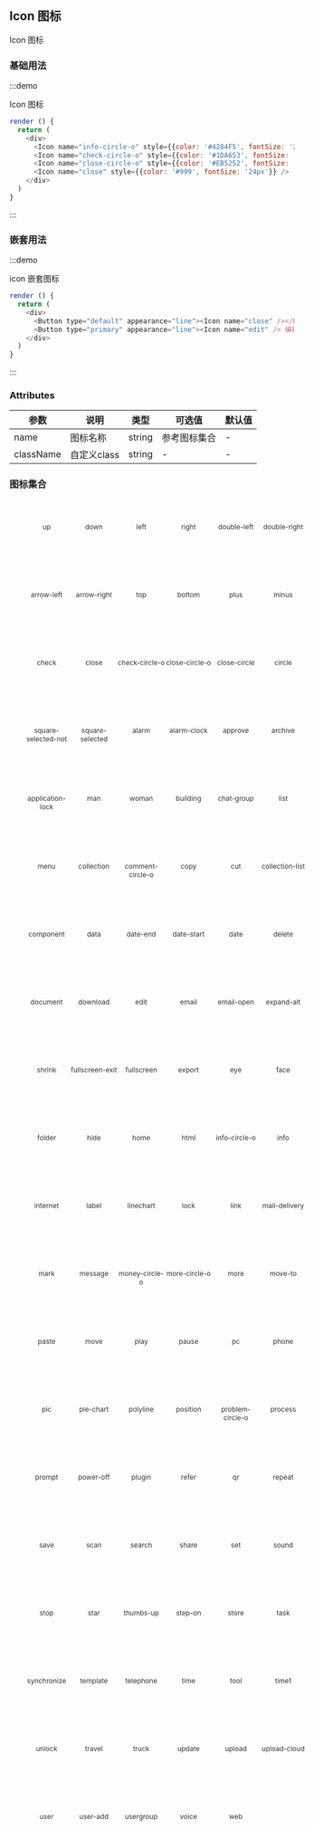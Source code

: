 <style scoped>

.hiicon-list {
  width: 100%;
}
.hiicon-list li {
  float: left;
  width: 16.6%;
  list-style: none;
}
.hiicon-list li {
  float: left;
  width: 16.6%;
  height: 120px;
  border-radius: 4px;
  color: #333;
  text-align: center;
  transition: color,background .2s;
}
.hiicon-list li:hover {
  background: #4284f5;
  color: #fff;
}
.hiicon-list .hi-icon {
  margin: 20px 0;
  font-size: 32px;
  display: inline-block;
}
.hiicon-class {
  font-size: 12px;
  display: block;
}

</style>
## Icon 图标

Icon 图标

### 基础用法

:::demo

Icon 图标

```js
render () {
  return (
    <div>
      <Icon name="info-circle-o" style={{color: '#4284F5', fontSize: '24px'}} />
      <Icon name="check-circle-o" style={{color: '#1DA653', fontSize: '24px'}} />
      <Icon name="close-circle-o" style={{color: '#EB5252', fontSize: '24px'}} />
      <Icon name="close" style={{color: '#999', fontSize: '24px'}} />
    </div>
  )
}
```
:::


### 嵌套用法

:::demo

icon 嵌套图标

```js
render () {
  return (
    <div>
      <Button type="default" appearance="line"><Icon name="close" /></Button>
      <Button type="primary" appearance="line"><Icon name="edit" /> 编辑</Button>
    </div>
  )
}
```
:::

### Attributes

| 参数 | 说明 | 类型 | 可选值 |默认值 |
| -------- | ----- | ---- | ---- | ---- |
| name | 图标名称 | string | 参考图标集合 | - |
| className | 自定义class |  string | - | - |

### 图标集合

<ul class='hiicon-list'>
  <li>
    <i class='hi-icon icon-up'></i>
    <span class='hiicon-class'>up</span>
  </li>
  <li>
    <i class='hi-icon icon-down'></i>
    <span class='hiicon-class'>down</span>
  </li>
  <li>
    <i class='hi-icon icon-left'></i>
    <span class='hiicon-class'>left</span>
  </li>
  <li>
    <i class='hi-icon icon-right'></i>
    <span class='hiicon-class'>right</span>
  </li>
  <li>
    <i class='hi-icon icon-double-left'></i>
    <span class='hiicon-class'>double-left</span>
  </li>
  <li>
    <i class='hi-icon icon-double-right'></i>
    <span class='hiicon-class'>double-right</span>
  </li>
  <li>
    <i class='hi-icon icon-arrow-left'></i>
    <span class='hiicon-class'>arrow-left</span>
  </li>
  <li>
    <i class='hi-icon icon-arrow-right'></i>
    <span class='hiicon-class'>arrow-right</span>
  </li>
  <li>
    <i class='hi-icon icon-top'></i>
    <span class='hiicon-class'>top</span>
  </li>
  <li>
    <i class='hi-icon icon-bottom'></i>
    <span class='hiicon-class'>bottom</span>
  </li>
  <li>
    <i class='hi-icon icon-plus'></i>
    <span class='hiicon-class'>plus</span>
  </li>
  <li>
    <i class='hi-icon icon-minus'></i>
    <span class='hiicon-class'>minus</span>
  </li>
  <li>
    <i class='hi-icon icon-check'></i>
    <span class='hiicon-class'>check</span>
  </li>
  <li>
    <i class='hi-icon icon-close'></i>
    <span class='hiicon-class'>close</span>
  </li>
  <li>
    <i class='hi-icon icon-check-circle-o'></i>
    <span class='hiicon-class'>check-circle-o</span>
  </li>
  <li>
    <i class='hi-icon icon-close-circle-o'></i>
    <span class='hiicon-class'>close-circle-o</span>
  </li>
  <li>
    <i class='hi-icon icon-close-circle'></i>
    <span class='hiicon-class'>close-circle</span>
  </li>
  <li>
    <i class='hi-icon icon-circle'></i>
    <span class='hiicon-class'>circle</span>
  </li>
  <li>
    <i class='hi-icon icon-square-selected-not'></i>
    <span class='hiicon-class'>square-selected-not</span>
  </li>
  <li>
    <i class='hi-icon icon-square-selected'></i>
    <span class='hiicon-class'>square-selected</span>
  </li>

  <li>
    <i class='hi-icon icon-alarm'></i>
    <span class='hiicon-class'>alarm</span>
  </li>
  <li>
    <i class='hi-icon icon-alarm-clock'></i>
    <span class='hiicon-class'>alarm-clock</span>
  </li>
  <li>
    <i class='hi-icon icon-approve'></i>
    <span class='hiicon-class'>approve</span>
  </li>
  <li>
    <i class='hi-icon icon-archive'></i>
    <span class='hiicon-class'>archive</span>
  </li>
  <li>
    <i class='hi-icon icon-application-lock'></i>
    <span class='hiicon-class'>application-lock</span>
  </li>
  
  <li>
    <i class='hi-icon icon-man'></i>
    <span class='hiicon-class'>man</span>
  </li>
  <li>
    <i class='hi-icon icon-woman'></i>
    <span class='hiicon-class'>woman</span>
  </li>
  <li>
    <i class='hi-icon icon-building'></i>
    <span class='hiicon-class'>building</span>
  </li>
  <li>
    <i class='hi-icon icon-chat-group'></i>
    <span class='hiicon-class'>chat-group</span>
  </li>
  <li>
    <i class='hi-icon icon-list'></i>
    <span class='hiicon-class'>list</span>
  </li>
  <li>
    <i class='hi-icon icon-menu'></i>
    <span class='hiicon-class'>menu</span>
  </li>
  
  <li>
    <i class='hi-icon icon-collection'></i>
    <span class='hiicon-class'>collection</span>
  </li>
  <li>
    <i class='hi-icon icon-comment-circle-o'></i>
    <span class='hiicon-class'>comment-circle-o</span>
  </li>
  <li>
    <i class='hi-icon icon-copy'></i>
    <span class='hiicon-class'>copy</span>
  </li>
  <li>
    <i class='hi-icon icon-cut'></i>
    <span class='hiicon-class'>cut</span>
  </li>
  <li>
    <i class='hi-icon icon-collection-list'></i>
    <span class='hiicon-class'>collection-list</span>
  </li>
  <li>
    <i class='hi-icon icon-component'></i>
    <span class='hiicon-class'>component</span>
  </li>
  <li>
    <i class='hi-icon icon-data'></i>
    <span class='hiicon-class'>data</span>
  </li>

  <li>
    <i class='hi-icon icon-date-end'></i>
    <span class='hiicon-class'>date-end</span>
  </li>
  <li>
    <i class='hi-icon icon-date-start'></i>
    <span class='hiicon-class'>date-start</span>
  </li>
  <li>
    <i class='hi-icon icon-date'></i>
    <span class='hiicon-class'>date</span>
  </li>
  <li>
    <i class='hi-icon icon-delete'></i>
    <span class='hiicon-class'>delete</span>
  </li>
  <li>
    <i class='hi-icon icon-document'></i>
    <span class='hiicon-class'>document</span>
  </li>
  
  <li>
    <i class='hi-icon icon-download'></i>
    <span class='hiicon-class'>download</span>
  </li>
  <li>
    <i class='hi-icon icon-edit'></i>
    <span class='hiicon-class'>edit</span>
  </li>
  <li>
    <i class='hi-icon icon-email'></i>
    <span class='hiicon-class'>email</span>
  </li>

  <li>
    <i class='hi-icon icon-email-open'></i>
    <span class='hiicon-class'>email-open</span>
  </li>
  <li>
    <i class='hi-icon icon-expand-alt'></i>
    <span class='hiicon-class'>expand-alt</span>
  </li>
  <li>
    <i class='hi-icon icon-shrink'></i>
    <span class='hiicon-class'>shrink</span>
  </li>
  <li>
    <i class='hi-icon icon-fullscreen-exit'></i>
    <span class='hiicon-class'>fullscreen-exit</span>
  </li>
  <li>
    <i class='hi-icon icon-fullscreen'></i>
    <span class='hiicon-class'>fullscreen</span>
  </li>
  <li>
    <i class='hi-icon icon-export'></i>
    <span class='hiicon-class'>export</span>
  </li>
  <li>
    <i class='hi-icon icon-eye'></i>
    <span class='hiicon-class'>eye</span>
  </li>
  <li>
    <i class='hi-icon icon-face'></i>
    <span class='hiicon-class'>face</span>
  </li>
  <li>
    <i class='hi-icon icon-folder'></i>
    <span class='hiicon-class'>folder</span>
  </li>

  <li>
    <i class='hi-icon icon-hide'></i>
    <span class='hiicon-class'>hide</span>
  </li>
  <li>
    <i class='hi-icon icon-home'></i>
    <span class='hiicon-class'>home</span>
  </li>
  <li>
    <i class='hi-icon icon-html'></i>
    <span class='hiicon-class'>html</span>
  </li>
  <li>
    <i class='hi-icon icon-info-circle-o'></i>
    <span class='hiicon-class'>info-circle-o</span>
  </li>

  <li>
    <i class='hi-icon icon-info'></i>
    <span class='hiicon-class'>info</span>
  </li>
  
  <li>
    <i class='hi-icon icon-internet'></i>
    <span class='hiicon-class'>internet</span>
  </li>
  <li>
    <i class='hi-icon icon-label'></i>
    <span class='hiicon-class'>label</span>
  </li>
  <li>
    <i class='hi-icon icon-linechart'></i>
    <span class='hiicon-class'>linechart</span>
  </li>
  <li>
    <i class='hi-icon icon-lock'></i>
    <span class='hiicon-class'>lock</span>
  </li>

  <li>
    <i class='hi-icon icon-link'></i>
    <span class='hiicon-class'>link</span>
  </li>
  <li>
    <i class='hi-icon icon-mail-delivery'></i>
    <span class='hiicon-class'>mail-delivery</span>
  </li>
  <li>
    <i class='hi-icon icon-mark'></i>
    <span class='hiicon-class'>mark</span>
  </li>
  <li>
    <i class='hi-icon icon-message'></i>
    <span class='hiicon-class'>message</span>
  </li>

  <li>
    <i class='hi-icon icon-money-circle-o'></i>
    <span class='hiicon-class'>money-circle-o</span>
  </li>
  <li>
    <i class='hi-icon icon-more-circle-o'></i>
    <span class='hiicon-class'>more-circle-o</span>
  </li>
  <li>
    <i class='hi-icon icon-more'></i>
    <span class='hiicon-class'>more</span>
  </li>
  <li>
    <i class='hi-icon icon-move-to'></i>
    <span class='hiicon-class'>move-to</span>
  </li>
  <li>
    <i class='hi-icon icon-paste'></i>
    <span class='hiicon-class'>paste</span>
  </li>
  <li>
    <i class='hi-icon icon-move'></i>
    <span class='hiicon-class'>move</span>
  </li>

  <li>
    <i class='hi-icon icon-play'></i>
    <span class='hiicon-class'>play</span>
  </li>
  <li>
    <i class='hi-icon icon-pause'></i>
    <span class='hiicon-class'>pause</span>
  </li>
  <li>
    <i class='hi-icon icon-pc'></i>
    <span class='hiicon-class'>pc</span>
  </li>
  <li>
    <i class='hi-icon icon-phone'></i>
    <span class='hiicon-class'>phone</span>
  </li>
  <li>
    <i class='hi-icon icon-pic'></i>
    <span class='hiicon-class'>pic</span>
  </li>
  <li>
    <i class='hi-icon icon-pie-chart'></i>
    <span class='hiicon-class'>pie-chart</span>
  </li>

  <li>
    <i class='hi-icon icon-polyline'></i>
    <span class='hiicon-class'>polyline</span>
  </li>
  <li>
    <i class='hi-icon icon-position'></i>
    <span class='hiicon-class'>position</span>
  </li>
  <li>
    <i class='hi-icon icon-problem-circle-o'></i>
    <span class='hiicon-class'>problem-circle-o</span>
  </li>
  <li>
    <i class='hi-icon icon-process'></i>
    <span class='hiicon-class'>process</span>
  </li>
  <li>
    <i class='hi-icon icon-prompt'></i>
    <span class='hiicon-class'>prompt</span>
  </li>

  <li>
    <i class='hi-icon icon-power-off'></i>
    <span class='hiicon-class'>power-off</span>
  </li>
  <li>
    <i class='hi-icon icon-plugin'></i>
    <span class='hiicon-class'>plugin</span>
  </li>
  <li>
    <i class='hi-icon icon-refer'></i>
    <span class='hiicon-class'>refer</span>
  </li>
  <li>
    <i class='hi-icon icon-qr'></i>
    <span class='hiicon-class'>qr</span>
  </li>
  <li>
    <i class='hi-icon icon-repeat'></i>
    <span class='hiicon-class'>repeat</span>
  </li>
  

  <li>
    <i class='hi-icon icon-save'></i>
    <span class='hiicon-class'>save</span>
  </li>
  <li>
    <i class='hi-icon icon-scan'></i>
    <span class='hiicon-class'>scan</span>
  </li>
  <li>
    <i class='hi-icon icon-search'></i>
    <span class='hiicon-class'>search</span>
  </li>
  <li>
    <i class='hi-icon icon-share'></i>
    <span class='hiicon-class'>share</span>
  </li>
  <li>
    <i class='hi-icon icon-set'></i>
    <span class='hiicon-class'>set</span>
  </li>
  <li>
    <i class='hi-icon icon-sound'></i>
    <span class='hiicon-class'>sound</span>
  </li>
  
  <li>
    <i class='hi-icon icon-stop'></i>
    <span class='hiicon-class'>stop</span>
  </li>
  <li>
    <i class='hi-icon icon-star'></i>
    <span class='hiicon-class'>star</span>
  </li>
  <li>
    <i class='hi-icon icon-thumbs-up'></i>
    <span class='hiicon-class'>thumbs-up</span>
  </li>
  <li>
    <i class='hi-icon icon-step-on'></i>
    <span class='hiicon-class'>step-on</span>
  </li>

  <li>
    <i class='hi-icon icon-store'></i>
    <span class='hiicon-class'>store</span>
  </li>
  <li>
    <i class='hi-icon icon-task'></i>
    <span class='hiicon-class'>task</span>
  </li>
  <li>
    <i class='hi-icon icon-synchronize'></i>
    <span class='hiicon-class'>synchronize</span>
  </li>
  <li>
    <i class='hi-icon icon-template'></i>
    <span class='hiicon-class'>template</span>
  </li>
  <li>
    <i class='hi-icon icon-telephone'></i>
    <span class='hiicon-class'>telephone</span>
  </li>
  
  <li>
    <i class='hi-icon icon-time'></i>
    <span class='hiicon-class'>time</span>
  </li>
  <li>
    <i class='hi-icon icon-tool'></i>
    <span class='hiicon-class'>tool</span>
  </li>
  
  <li>
    <i class='hi-icon icon-time1'></i>
    <span class='hiicon-class'>time1</span>
  </li>
  <li>
    <i class='hi-icon icon-unlock'></i>
    <span class='hiicon-class'>unlock</span>
  </li>
  <li>
    <i class='hi-icon icon-travel'></i>
    <span class='hiicon-class'>travel</span>
  </li>

  <li>
    <i class='hi-icon icon-truck'></i>
    <span class='hiicon-class'>truck</span>
  </li>
  <li>
    <i class='hi-icon icon-update'></i>
    <span class='hiicon-class'>update</span>
  </li>
  <li>
    <i class='hi-icon icon-upload'></i>
    <span class='hiicon-class'>upload</span>
  </li>
  <li>
    <i class='hi-icon icon-upload-cloud'></i>
    <span class='hiicon-class'>upload-cloud</span>
  </li>
  <li>
    <i class='hi-icon icon-user'></i>
    <span class='hiicon-class'>user</span>
  </li>

  <li>
    <i class='hi-icon icon-user-add'></i>
    <span class='hiicon-class'>user-add</span>
  </li>
  <li>
    <i class='hi-icon icon-usergroup'></i>
    <span class='hiicon-class'>usergroup</span>
  </li>
  <li>
    <i class='hi-icon icon-voice'></i>
    <span class='hiicon-class'>voice</span>
  </li>
  <li>
    <i class='hi-icon icon-web'></i>
    <span class='hiicon-class'>web</span>
  </li>
</ul>
